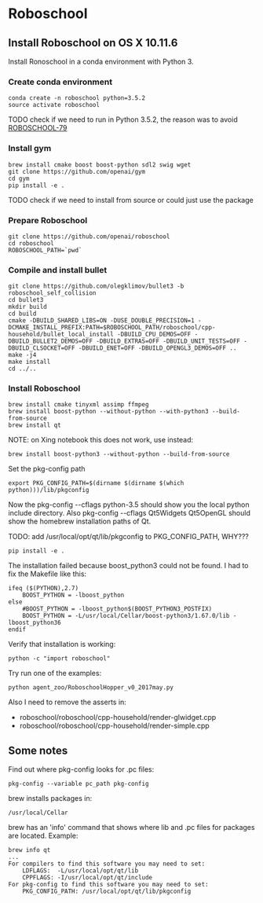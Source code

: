 
# Roboschool

## Install Roboschool on OS X 10.11.6

Install Ronoschool in a conda environment with Python 3.

### Create conda environment

    conda create -n roboschool python=3.5.2
    source activate roboschool

TODO check if we need to run in Python 3.5.2, the reason was to avoid [ROBOSCHOOL-79](https://github.com/openai/roboschool/issues/79)

    
### Install gym

    brew install cmake boost boost-python sdl2 swig wget
    git clone https://github.com/openai/gym 
    cd gym 
    pip install -e .

TODO check if we need to install from source or could just use the package


### Prepare Roboschool

    git clone https://github.com/openai/roboschool 
    cd roboschool 
    ROBOSCHOOL_PATH=`pwd` 


### Compile and install bullet

    git clone https://github.com/olegklimov/bullet3 -b roboschool_self_collision 
    cd bullet3 
    mkdir build 
    cd build 
    cmake -DBUILD_SHARED_LIBS=ON -DUSE_DOUBLE_PRECISION=1 -DCMAKE_INSTALL_PREFIX:PATH=$ROBOSCHOOL_PATH/roboschool/cpp-household/bullet_local_install -DBUILD_CPU_DEMOS=OFF -DBUILD_BULLET2_DEMOS=OFF -DBUILD_EXTRAS=OFF -DBUILD_UNIT_TESTS=OFF -DBUILD_CLSOCKET=OFF -DBUILD_ENET=OFF -DBUILD_OPENGL3_DEMOS=OFF .. 
    make -j4 
    make install 
    cd ../..

### Install Roboschool

    brew install cmake tinyxml assimp ffmpeg 
    brew install boost-python --without-python --with-python3 --build-from-source 
    brew install qt

NOTE: on Xing notebook this does not work, use instead:

    brew install boost-python3 --without-python --build-from-source

Set the pkg-config path

    export PKG_CONFIG_PATH=$(dirname $(dirname $(which python)))/lib/pkgconfig

Now the pkg-config --cflags python-3.5 should show you the local python include directory. 
Also pkg-config --cflags Qt5Widgets Qt5OpenGL should show the homebrew installation paths of Qt.

TODO: add /usr/local/opt/qt/lib/pkgconfig to PKG_CONFIG_PATH, WHY???


    pip install -e .

The installation failed because boost_python3 could not be found. I had to fix the Makefile like this:

    ifeq ($(PYTHON),2.7)
        BOOST_PYTHON = -lboost_python
    else
        #BOOST_PYTHON = -lboost_python$(BOOST_PYTHON3_POSTFIX)
        BOOST_PYTHON = -L/usr/local/Cellar/boost-python3/1.67.0/lib -lboost_python36
    endif

Verify that installation is working:

    python -c "import roboschool"

Try run one of the examples:

    python agent_zoo/RoboschoolHopper_v0_2017may.py


Also I need to remove the asserts in:

 * roboschool/roboschool/cpp-household/render-glwidget.cpp
 * roboschool/roboschool/cpp-household/render-simple.cpp

## Some notes

Find out where pkg-config looks for .pc files:

    pkg-config --variable pc_path pkg-config

brew installs packages in:

    /usr/local/Cellar

brew has an 'info' command that shows where lib and .pc files for packages are located. Example:

    brew info qt
    ...
    For compilers to find this software you may need to set:
        LDFLAGS:  -L/usr/local/opt/qt/lib
        CPPFLAGS: -I/usr/local/opt/qt/include
    For pkg-config to find this software you may need to set:
        PKG_CONFIG_PATH: /usr/local/opt/qt/lib/pkgconfig



